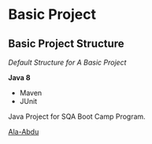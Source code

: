 # Basic Project
## Basic Project Structure

*Default Structure for A Basic Project*

**Java 8**

* Maven
* JUnit

Java Project for SQA Boot Camp Program. 

[Ala-Abdu ](https://github.com/Alaasultan84)